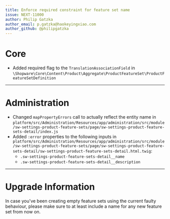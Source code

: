 ```yaml
---
title: Enforce required constraint for feature set name
issue: NEXT-11000
author: Philip Gatzka
author_email: p.gatzka@haokeyingxiao.com 
author_github: @philipgatzka
---
```

# Core
* Added required flag to the `TranslationAssociationField` in `\Shopware\Core\Content\Product\Aggregate\ProductFeatureSet\ProductFeatureSetDefinition`
___
# Administration
* Changed `mapPropertyErrors` call to actually reflect the entity name in `platform/src/Administration/Resources/app/administration/src/module/sw-settings-product-feature-sets/page/sw-settings-product-feature-sets-detail/index.js`
* Added `:error` properties to the following inputs in `platform/src/Administration/Resources/app/administration/src/module/sw-settings-product-feature-sets/page/sw-settings-product-feature-sets-detail/sw-settings-product-feature-sets-detail.html.twig`:
  - `.sw-settings-product-feature-sets-detail__name`
  - `.sw-settings-product-feature-sets-detail__description`
___
# Upgrade Information

In case you've been creating empty feature sets using the current faulty behaviour, please make sure to at least include
a name for any new feature set from now on.

